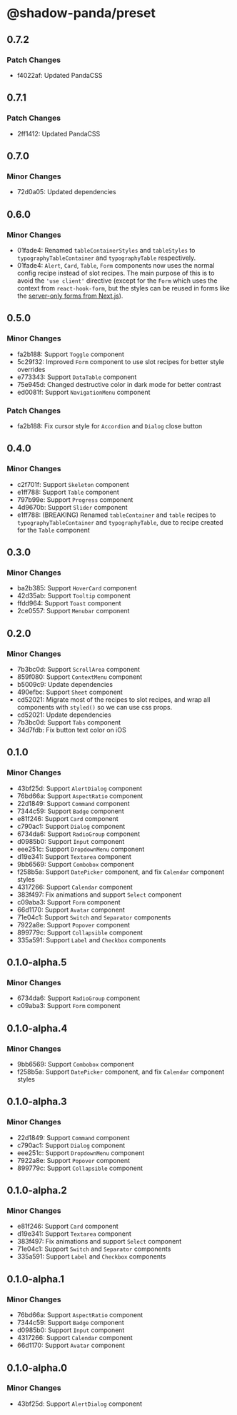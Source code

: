 # @shadow-panda/preset

## 0.7.2

### Patch Changes

- f4022af: Updated PandaCSS

## 0.7.1

### Patch Changes

- 2ff1412: Updated PandaCSS

## 0.7.0

### Minor Changes

- 72d0a05: Updated dependencies

## 0.6.0

### Minor Changes

- 01fade4: Renamed `tableContainerStyles` and `tableStyles` to `typographyTableContainer` and `typographyTable` respectively.
- 01fade4: `Alert`, `Card`, `Table`, `Form` components now uses the normal config recipe instead of slot recipes. The main purpose of this is to avoid the `'use client'` directive (except for the `Form` which uses the context from `react-hook-form`, but the styles can be reused in forms like the [server-only forms from Next.js](https://nextjs.org/docs/app/building-your-application/data-fetching/forms-and-mutations#server-only-forms)).

## 0.5.0

### Minor Changes

- fa2b188: Support `Toggle` component
- 5c29f32: Improved `Form` component to use slot recipes for better style overrides
- e773343: Support `DataTable` component
- 75e945d: Changed destructive color in dark mode for better contrast
- ed0081f: Support `NavigationMenu` component

### Patch Changes

- fa2b188: Fix cursor style for `Accordion` and `Dialog` close button

## 0.4.0

### Minor Changes

- c2f701f: Support `Skeleton` component
- e1ff788: Support `Table` component
- 797b99e: Support `Progress` component
- 4d9670b: Support `Slider` component
- e1ff788: (BREAKING) Renamed `tableContainer` and `table` recipes to `typographyTableContainer` and `typographyTable`, due to recipe created for the `Table` component

## 0.3.0

### Minor Changes

- ba2b385: Support `HoverCard` component
- 42d35ab: Support `Tooltip` component
- ffdd964: Support `Toast` component
- 2ce0557: Support `Menubar` component

## 0.2.0

### Minor Changes

- 7b3bc0d: Support `ScrollArea` component
- 859f080: Support `ContextMenu` component
- b5009c9: Update dependencies
- 490efbc: Support `Sheet` component
- cd52021: Migrate most of the recipes to slot recipes, and wrap all components with `styled()` so we can use css props.
- cd52021: Update dependencies
- 7b3bc0d: Support `Tabs` component
- 34d7fdb: Fix button text color on iOS

## 0.1.0

### Minor Changes

- 43bf25d: Support `AlertDialog` component
- 76bd66a: Support `AspectRatio` component
- 22d1849: Support `Command` component
- 7344c59: Support `Badge` component
- e81f246: Support `Card` component
- c790ac1: Support `Dialog` component
- 6734da6: Support `RadioGroup` component
- d0985b0: Support `Input` component
- eee251c: Support `DropdownMenu` component
- d19e341: Support `Textarea` component
- 9bb6569: Support `Combobox` component
- f258b5a: Support `DatePicker` component, and fix `Calendar` component styles
- 4317266: Support `Calendar` component
- 383f497: Fix animations and support `Select` component
- c09aba3: Support `Form` component
- 66d1170: Support `Avatar` component
- 71e04c1: Support `Switch` and `Separator` components
- 7922a8e: Support `Popover` component
- 899779c: Support `Collapsible` component
- 335a591: Support `Label` and `Checkbox` components

## 0.1.0-alpha.5

### Minor Changes

- 6734da6: Support `RadioGroup` component
- c09aba3: Support `Form` component

## 0.1.0-alpha.4

### Minor Changes

- 9bb6569: Support `Combobox` component
- f258b5a: Support `DatePicker` component, and fix `Calendar` component styles

## 0.1.0-alpha.3

### Minor Changes

- 22d1849: Support `Command` component
- c790ac1: Support `Dialog` component
- eee251c: Support `DropdownMenu` component
- 7922a8e: Support `Popover` component
- 899779c: Support `Collapsible` component

## 0.1.0-alpha.2

### Minor Changes

- e81f246: Support `Card` component
- d19e341: Support `Textarea` component
- 383f497: Fix animations and support `Select` component
- 71e04c1: Support `Switch` and `Separator` components
- 335a591: Support `Label` and `Checkbox` components

## 0.1.0-alpha.1

### Minor Changes

- 76bd66a: Support `AspectRatio` component
- 7344c59: Support `Badge` component
- d0985b0: Support `Input` component
- 4317266: Support `Calendar` component
- 66d1170: Support `Avatar` component

## 0.1.0-alpha.0

### Minor Changes

- 43bf25d: Support `AlertDialog` component
